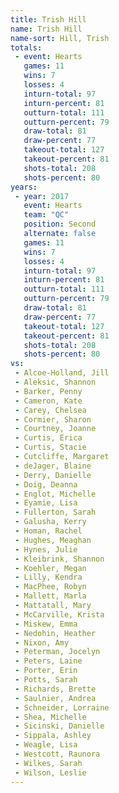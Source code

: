 ```yaml
---
title: Trish Hill
name: Trish Hill
name-sort: Hill, Trish
totals:
 - event: Hearts
   games: 11
   wins: 7
   losses: 4
   inturn-total: 97
   inturn-percent: 81
   outturn-total: 111
   outturn-percent: 79
   draw-total: 81
   draw-percent: 77
   takeout-total: 127
   takeout-percent: 81
   shots-total: 208
   shots-percent: 80
years:
 - year: 2017
   event: Hearts
   team: "QC"
   position: Second
   alternate: false
   games: 11
   wins: 7
   losses: 4
   inturn-total: 97
   inturn-percent: 81
   outturn-total: 111
   outturn-percent: 79
   draw-total: 81
   draw-percent: 77
   takeout-total: 127
   takeout-percent: 81
   shots-total: 208
   shots-percent: 80
vs:
 - Alcoe-Holland, Jill
 - Aleksic, Shannon
 - Barker, Penny
 - Cameron, Kate
 - Carey, Chelsea
 - Cormier, Sharon
 - Courtney, Joanne
 - Curtis, Erica
 - Curtis, Stacie
 - Cutcliffe, Margaret
 - deJager, Blaine
 - Derry, Danielle
 - Doig, Deanna
 - Englot, Michelle
 - Eyamie, Lisa
 - Fullerton, Sarah
 - Galusha, Kerry
 - Homan, Rachel
 - Hughes, Meaghan
 - Hynes, Julie
 - Kleibrink, Shannon
 - Koehler, Megan
 - Lilly, Kendra
 - MacPhee, Robyn
 - Mallett, Marla
 - Mattatall, Mary
 - McCarville, Krista
 - Miskew, Emma
 - Nedohin, Heather
 - Nixon, Amy
 - Peterman, Jocelyn
 - Peters, Laine
 - Porter, Erin
 - Potts, Sarah
 - Richards, Brette
 - Saulnier, Andrea
 - Schneider, Lorraine
 - Shea, Michelle
 - Sicinski, Danielle
 - Sippala, Ashley
 - Weagle, Lisa
 - Westcott, Raunora
 - Wilkes, Sarah
 - Wilson, Leslie
---
```

